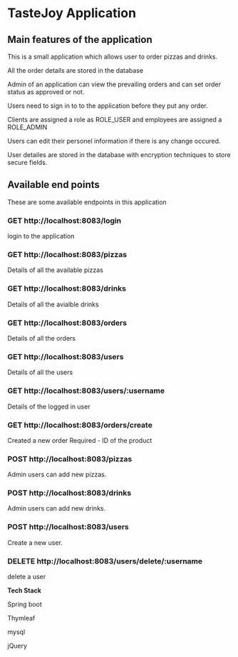 # TasteJoy Application

## Main features of the application

This is a small application which allows user to order pizzas and drinks.

All the order details are stored in the database

Admin of an application can view the prevailing orders and can set order status as approved or not.

Users need to sign in to to the application before they put any order.

Clients are assigned a role as ROLE_USER and employees are assigned a ROLE_ADMIN

Users can edit their personel information if there is any change occured.

User detailes are stored in the database with encryption techniques to store secure fields.

## Available end points

These are some available endpoints in this application

### GET http://localhost:8083/login

login to the application

### GET http://localhost:8083/pizzas

Details of all the available pizzas

### GET http://localhost:8083/drinks

Details of all the avialble drinks

### GET http://localhost:8083/orders

Details of all the orders

### GET http://localhost:8083/users

Details of all the users

### GET http://localhost:8083/users/:username

Details of the logged in user

### GET http://localhost:8083/orders/create

Created a new order
Required - ID of the product



### POST http://localhost:8083/pizzas

Admin users can add new pizzas.

### POST http://localhost:8083/drinks

Admin users can add new drinks.

### POST http://localhost:8083/users

Create a new user. 

### DELETE http://localhost:8083/users/delete/:username

delete a user


**Tech Stack**

Spring boot

Thymleaf

mysql

jQuery








